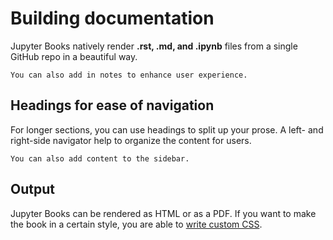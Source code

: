 # Building documentation

Jupyter Books natively render **.rst, .md, and .ipynb** files from a single GitHub repo in a beautiful way.

```{note}
You can also add in notes to enhance user experience.
```

## Headings for ease of navigation

For longer sections, you can use headings to split up your prose. A left- and right-side navigator help to organize the content for users.

```{sidebar} My sidebar
You can also add content to the sidebar.
```

## Output

Jupyter Books can be rendered as HTML or as a PDF. If you want to make the book in a certain style, you are able to [write custom CSS](https://jupyterbook.org/advanced/html.html#custom-assets).

